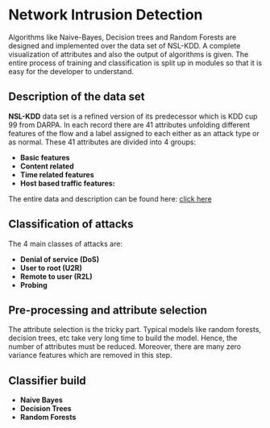 # Network Intrusion Detection

Algorithms like Naive-Bayes, Decision trees and Random Forests are designed and implemented over the data set of NSL-KDD.
A complete visualization of attributes and also the output of algorithms is given. The entire process of training and classification is split up in modules so that it is easy for the developer to understand.

## Description of the data set

**NSL-KDD** data set is a refined version of its predecessor which is KDD cup 99 from DARPA. In each record there are 41 attributes unfolding different features of the flow and a label assigned to each either as an attack type or as normal. These 41 attributes are divided into 4 groups:
- **Basic features**
- **Content related**
- **Time related features**
- **Host based traffic features:**

The entire data and description can be found here: [click here](http://kdd.ics.uci.edu/databases/kddcup99/kddcup99.html)

## Classification of attacks

 The 4 main classes of attacks are: 
 - **Denial of service (DoS)**
 - **User to root (U2R)**
 - **Remote to user (R2L)**
 - **Probing** 
 
 ## Pre-processing and attribute selection
 
The attribute selection is the tricky part. Typical models like random forests, decision trees, etc take very long time to build the model. Hence, the number of attributes must be reduced. Moreover, there are many zero variance features which are removed in this step.   
  
## Classifier build

- **Naive Bayes**
- **Decision Trees**
- **Random Forests**